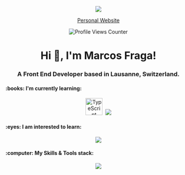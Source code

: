 

<div align="center"><img src="https://marcosfraga.ch/img/thumbnail.png"></div>

<p></p>

<div align="center">
  <a href="https://marcosfraga.ch/" target="_blank">Personal Website</a>
 </div>
 
 <p></p>

<div align="center">
  <img src="https://camo.githubusercontent.com/56f6e3ac09e0c5f9d1c11be1bde42b165894e4f11bd4c3ca41ed91c0e59b0ec9/68747470733a2f2f6b6f6d617265762e636f6d2f67687076632f3f757365726e616d653d534f4352414d424c4c45" alt="Profile Views Counter">
</div>


<h1 align="center">Hi 👋, I'm Marcos Fraga!</h1>
<h3 align="center">A Front End Developer based in Lausanne, Switzerland.</h3>

<p></p>
<p></p>

<h4 align="left">
:books: I'm currently learning:
</h4>

<p align="center">
  <img src="https://raw.githubusercontent.com/danielcranney/readme-generator/main/public/icons/skills/typescript-colored.svg" width="46" height="46" alt="TypeScript" />&nbsp;
  <a href="https://skillicons.dev">
    <img src="https://skillicons.dev/icons?i=mysql,graphql" />
  </a>
</p>

<p></p>

<h4 align="left">
:eyes: I am interested to learn:
</h4>
<p align="center">
  <a href="https://skillicons.dev"> 
    <img src="https://skillicons.dev/icons?i=vue,angular,svg" />
  </a>
</p>

<p></p>

<h4 align="left">
:computer: My Skills & Tools stack:
</h4>
<p align="center">
  <a href="https://skillicons.dev">
    <img src="https://skillicons.dev/icons?i=html,css,js,react,nodejs,git,bootstrap,jquery,express,py,mongodb" />
  </a>
</p>


